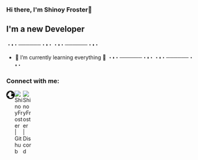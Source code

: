 ### Hi there, I'm Shinoy Froster👋 


## I'm a new Developer 
・⬪・──────・⬪・・⬪・──────・⬪・
- 🌱 I’m currently learning everything 🙂
・⬪・──────・⬪・・⬪・──────・⬪・
### Connect with me: 
[<img align="left" alt="ShinoyFroster" width="22px" 
src="https://raw.githubusercontent.com/iconic/open-iconic/master/svg/globe.svg" />][website] 
[<img align="left" alt="ShinoyFroster | Github" width="22px" 
src="https://cdn.jsdelivr.net/npm/simple-icons@v3/icons/github.svg" />][Github]
[<img align="left" alt="ShinoyFroster | Discord" width="22px" 
src="https://cdn.jsdelivr.net/npm/simple-icons@v3/icons/discord.svg" />][Discord]

<br /> 

</details> 

[website]: https://top.gg/bot/833248024326963201
[Github]: https://github.com/ShinoyFroster 
[Discord]: https://discord.com/users/538567148277202944

